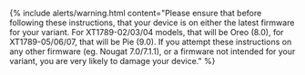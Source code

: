 {% include alerts/warning.html content="Please ensure that before following these instructions, that your device is on either the latest firmware for your variant. For XT1789-02/03/04 models, that will be Oreo (8.0), for XT1789-05/06/07, that will be Pie (9.0). If you attempt these instructions on any other firmware (eg. Nougat 7.0/7.1.1), or a firmware not intended for your variant, you are very likely to damage your device." %}
